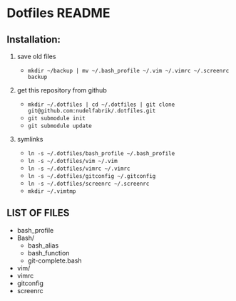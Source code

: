Dotfiles README
===============

## Installation:

1. save old files
   * `mkdir ~/backup | mv ~/.bash_profile ~/.vim ~/.vimrc ~/.screenrc backup`
2. get this repository from github 
    * `mkdir ~/.dotfiles | cd ~/.dotfiles | git clone git@github.com:nudelfabrik/.dotfiles.git`
    * `git submodule init`
    * `git submodule update`

3. symlinks
    * `ln -s ~/.dotfiles/bash_profile ~/.bash_profile`
    * `ln -s ~/.dotfiles/vim ~/.vim`
    * `ln -s ~/.dotfiles/vimrc ~/.vimrc`
    * `ln -s ~/.dotfiles/gitconfig ~/.gitconfig`
    * `ln -s ~/.dotfiles/screenrc ~/.screenrc`
    * `mkdir ~/.vimtmp`

## LIST OF FILES
* bash_profile
* Bash/
    * bash_alias
    * bash_function
    * git-complete.bash
* vim/
* vimrc
* gitconfig
* screenrc
